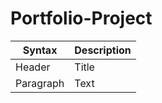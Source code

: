 # Portfolio-Project

| Syntax | Description |
| ----------- | ----------- |
| Header | Title |
| Paragraph | Text |
